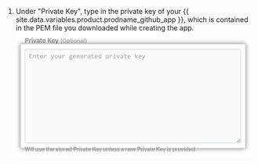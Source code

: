 1. Under "Private Key", type in the private key of your {{ site.data.variables.product.prodname_github_app }}, which is contained in the PEM file you downloaded while creating the app.
  ![Private key field](/assets/images/help/insights/private-key.png)
